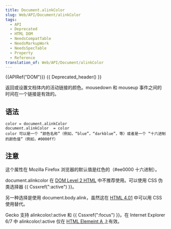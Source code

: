 ```yaml
---
title: Document.alinkColor
slug: Web/API/Document/alinkColor
tags:
  - API
  - Deprecated
  - HTML DOM
  - NeedsCompatTable
  - NeedsMarkupWork
  - NeedsSpecTable
  - Property
  - Reference
translation_of: Web/API/Document/alinkColor
---
```

{{APIRef("DOM")}} {{ Deprecated_header() }}

返回或设置文档体内的活动链接的颜色。mousedown 和 mouseup 事件之间的时间在一个链接是有效的。

## 语法

```plain
color = document.alinkColor
document.alinkColor  = color
color 可以是一个 “颜色名称”（例如，“blue”，“darkblue”，等）或者是一个 “十六进制的颜色值”（例如，#0000ff）
```

## 注意

这个属性在 Mozilla Firefox 浏览器的默认值是红色的（#ee0000 十六进制）。

document.alinkcolor 在 [DOM Level 2 HTML](<DOM Level 2 HTML>) 中不推荐使用。可以使用 CSS 伪类选择器 {{ Cssxref(":active") }}。

另一种选择是使用 document.body.alink，虽然这在 [HTML 4.01](http://www.w3.org/TR/html401/struct/global.html#adef-alink) 中可以用 CSS 使用替代。

Gecko 支持 alinkcolor/:active 和 {{ Cssxref(":focus") }}。在 Internet Explorer 6/7 中 alinkcolor/:active 仅在 [HTML Elemeint A ](/en-US/docs/Web/API/Document/en/HTML/Element/a)上有效。
